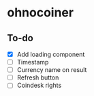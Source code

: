# ohnocoiner

## To-do

-   [x] Add loading component
-   [ ] Timestamp
-   [ ] Currency name on result
-   [ ] Refresh button
-   [ ] Coindesk rights
